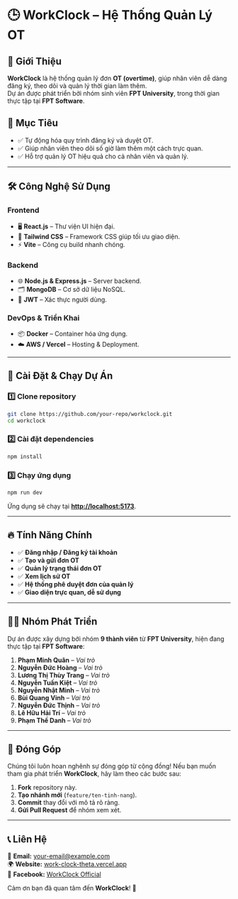 # 🕒 WorkClock – Hệ Thống Quản Lý OT

## 📌 Giới Thiệu

**WorkClock** là hệ thống quản lý đơn **OT (overtime)**, giúp nhân viên dễ dàng đăng ký, theo dõi và quản lý thời gian làm thêm.  
Dự án được phát triển bởi nhóm sinh viên **FPT University**, trong thời gian thực tập tại **FPT Software**.

## 🎯 Mục Tiêu

- ✅ Tự động hóa quy trình đăng ký và duyệt OT.  
- ✅ Giúp nhân viên theo dõi số giờ làm thêm một cách trực quan.  
- ✅ Hỗ trợ quản lý OT hiệu quả cho cả nhân viên và quản lý.  

---

## 🛠️ Công Nghệ Sử Dụng

### **Frontend**
- 🖥️ **React.js** – Thư viện UI hiện đại.  
- 🎨 **Tailwind CSS** – Framework CSS giúp tối ưu giao diện.  
- ⚡ **Vite** – Công cụ build nhanh chóng.  

### **Backend**
- 🌐 **Node.js & Express.js** – Server backend.  
- 🗂️ **MongoDB** – Cơ sở dữ liệu NoSQL.  
- 🔐 **JWT** – Xác thực người dùng.  

### **DevOps & Triển Khai**
- 📦 **Docker** – Container hóa ứng dụng.  
- ☁️ **AWS / Vercel** – Hosting & Deployment.  

---

## 🚀 Cài Đặt & Chạy Dự Án

### 1️⃣ Clone repository
```bash
git clone https://github.com/your-repo/workclock.git
cd workclock
```

### 2️⃣ Cài đặt dependencies
```bash
npm install
```

### 3️⃣ Chạy ứng dụng
```bash
npm run dev
```
Ứng dụng sẽ chạy tại **[http://localhost:5173](http://localhost:5173)**.

---

## 🔥 Tính Năng Chính

- ✅ **Đăng nhập / Đăng ký tài khoản**  
- ✅ **Tạo và gửi đơn OT**  
- ✅ **Quản lý trạng thái đơn OT**  
- ✅ **Xem lịch sử OT**  
- ✅ **Hệ thống phê duyệt đơn của quản lý**  
- ✅ **Giao diện trực quan, dễ sử dụng**  

---

## 👨‍💻 Nhóm Phát Triển

Dự án được xây dựng bởi nhóm **9 thành viên** từ **FPT University**, hiện đang thực tập tại **FPT Software**:

1. **Phạm Minh Quân** – *Vai trò*  
2. **Nguyễn Đức Hoàng** – *Vai trò*  
3. **Lương Thị Thùy Trang** – *Vai trò*  
4. **Nguyễn Tuấn Kiệt** – *Vai trò* 
5. **Nguyễn Nhật Minh** – *Vai trò*  
6. **Bùi Quang Vinh** – *Vai trò*  
7. **Nguyễn Đức Thịnh** – *Vai trò*  
8. **Lê Hữu Hải Trí** – *Vai trò*  
9. **Phạm Thế Danh** – *Vai trò*  

---

## 🤝 Đóng Góp

Chúng tôi luôn hoan nghênh sự đóng góp từ cộng đồng! Nếu bạn muốn tham gia phát triển **WorkClock**, hãy làm theo các bước sau:

1. **Fork** repository này.  
2. **Tạo nhánh mới** (`feature/ten-tinh-nang`).  
3. **Commit** thay đổi với mô tả rõ ràng.  
4. **Gửi Pull Request** để nhóm xem xét.  

---

## 📞 Liên Hệ

📧 **Email:** your-email@example.com  
🌍 **Website:** [work-clock-theta.vercel.app](work-clock-theta.vercel.app)  
📱 **Facebook:** [WorkClock Official](https://facebook.com/workclock)  

Cảm ơn bạn đã quan tâm đến **WorkClock**! 🚀
